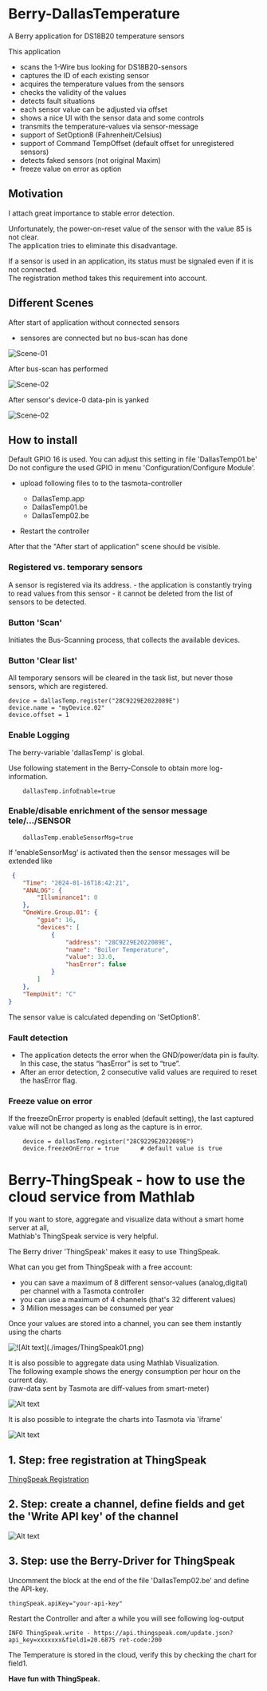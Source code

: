 # Berry-DallasTemperature

A Berry application for DS18B20 temperature sensors

This application

- scans the 1-Wire bus looking for DS18B20-sensors
- captures the ID of each existing sensor
- acquires the temperature values from the sensors
- checks the validity of the values
- detects fault situations
- each sensor value can be adjusted via offset
- shows a nice UI with the sensor data and some controls
- transmits the temperature-values ​​via sensor-message
- support of SetOption8 (Fahrenheit/Celsius)
- support of Command TempOffset (default offset for unregistered sensors)
- detects faked sensors (not original Maxim)
- freeze value on error as option

## Motivation

I attach great importance to stable error detection. 

Unfortunately, the power-on-reset value of the sensor with the value 85 is not clear.</br>
The application tries to eliminate this disadvantage.

If a sensor is used in an application, its status must be signaled even if it is not connected.</br>
The registration method takes this requirement into account.


## Different Scenes

After start of application without connected sensors

- sensores are connected but no bus-scan has done

![Scene-01](images/scene01.png)


After bus-scan has performed

![Scene-02](images/scene02.png)


After sensor's device-0 data-pin is yanked

![Scene-02](images/scene03.png)

## How to install

Default GPIO 16 is used. You can adjust this setting in file 'DallasTemp01.be'
Do not configure the used GPIO in menu 'Configuration/Configure Module'.


- upload following files to to the tasmota-controller
    - DallasTemp.app
    - DallasTemp01.be
    - DallasTemp02.be
  
- Restart the controller

After that the "After start of application" scene should be visible.

### Registered vs. temporary sensors

A sensor is registered via its address.
    - the application is constantly trying to read values ​​from this sensor
    - it cannot be deleted from the list of sensors to be detected.

### Button 'Scan'

Initiates the Bus-Scanning process, that collects the available devices.

### Button 'Clear list'

All temporary sensors will be cleared in the task list, but never those sensors, which are registered.

```be
device = dallasTemp.register("28C9229E2022089E")
device.name = "myDevice.02"
device.offset = 1
```

### Enable Logging

The berry-variable 'dallasTemp' is global.

Use following statement in the Berry-Console to obtain more log-information.

```be
    dallasTemp.infoEnable=true
```

### Enable/disable enrichment of the sensor message tele/.../SENSOR

```be
    dallasTemp.enableSensorMsg=true
```

If 'enableSensorMsg' is activated then the sensor messages will be extended like

```json
 {
	"Time": "2024-01-16T18:42:21",
	"ANALOG": {
		"Illuminance1": 0
	},
	"OneWire.Group.01": {
		"gpio": 16,
		"devices": [
			{
				"address": "28C9229E2022089E",
				"name": "Boiler Temperature",
				"value": 33.0,
				"hasError": false
			}
		]
	},
	"TempUnit": "C"
}     
```

The sensor value is calculated depending on 'SetOption8'.

### Fault detection

- The application detects the error when the GND/power/data pin is faulty. In this case, the status “hasError” is set to “true”.
- After an error detection, 2 consecutive valid values ​​are required to reset the hasError flag.

### Freeze value on error

If the freezeOnError property is enabled (default setting), the last captured value will not be changed as long as the capture is in error.

```be
    device = dallasTemp.register("28C9229E2022089E")
    device.freezeOnError = true      # default value is true
 ```


 # Berry-ThingSpeak - how to use the cloud service from Mathlab

 If you want to store, aggregate and visualize data without a smart home server at all,<br/>
 Mathlab's ThingSpeak service is very helpful. 

 The Berry driver 'ThingSpeak' makes it easy to use ThingSpeak.

 What can you get from ThingSpeak with a free account:

 - you can save a maximum of 8 different sensor-values (analog,digital) per channel with a Tasmota controller
 - you can use a maximum of 4 channels (that's 32 different values)
 - 3 Million messages can be consumed per year

Once your values are stored into a channel, you can see them instantly using the charts

![!\[Alt text\](./images/ThingSpeak01.png)](images/ThingSpeak01.png)


It is also possible to aggregate data using Mathlab Visualization. <br/>
The following example shows the energy consumption per hour on the current day.<br/>
(raw-data sent by Tasmota are diff-values from smart-meter)

![Alt text](images/ThingSpeak02.png)


It is also possible to integrate the charts into Tasmota via 'iframe'

![Alt text](images/ThingSpeak03.png)


 ## 1. Step: free registration at ThingSpeak 

 [ThingSpeak Registration](https://thingspeak.com/login?skipSSOCheck=true)

 ## 2. Step: create a channel, define fields and get the 'Write API key' of the channel

 ![Alt text](images/ThingSpeak04.png)

 ## 3. Step: use the Berry-Driver for ThingSpeak

Uncomment the block at the end of the file 'DallasTemp02.be' and define the API-key.

```
thingSpeak.apiKey="your-api-key"
``` 

Restart the Controller and after a while you will see following log-output

```
INFO ThingSpeak.write - https://api.thingspeak.com/update.json?api_key=xxxxxxx&field1=20.6875 ret-code:200
```

The Temperature is stored in the cloud, verify this by checking the chart for field1.

**Have fun with ThingSpeak.**



